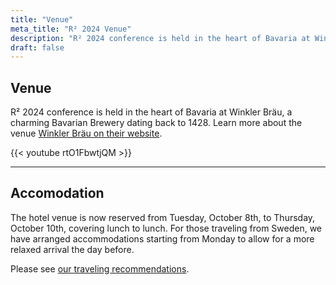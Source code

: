 ```yaml
---
title: "Venue"
meta_title: "R² 2024 Venue"
description: "R² 2024 conference is held in the heart of Bavaria at Winkler Bräu, a charming Bavarian Brewery dating back to 1428."
draft: false
---
```


## Venue

R² 2024 conference is held in the heart of Bavaria at Winkler Bräu, a charming Bavarian Brewery dating back to 1428. Learn more about the venue [Winkler Bräu on their website](https://www.winkler-braeu.de/en).

{{< youtube rtO1FbwtjQM >}}

<hr>

## Accomodation

The hotel venue is now reserved from Tuesday, October 8th, to Thursday, October 10th, covering lunch to lunch. For those traveling from Sweden, we have arranged accommodations starting from Monday to allow for a more relaxed arrival the day before.

Please see [our traveling recommendations](traveling).
